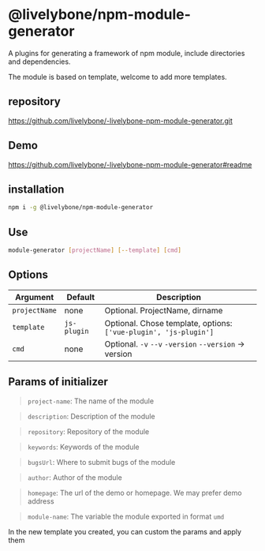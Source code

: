 # @livelybone/npm-module-generator
A plugins for generating a framework of npm module, include directories and dependencies.

The module is based on template, welcome to add more templates.

## repository
https://github.com/livelybone/-livelybone-npm-module-generator.git

## Demo
https://github.com/livelybone/-livelybone-npm-module-generator#readme

## installation
```bash
npm i -g @livelybone/npm-module-generator
```

## Use
```bash
module-generator [projectName] [--template] [cmd]
```

## Options
|Argument|Default|Description|
|--------|-------|-----------|
|`projectName`|none|Optional. ProjectName, dirname|
|`template`|`js-plugin`|Optional. Chose template, options: `['vue-plugin', 'js-plugin']`|
|`cmd`|none|Optional. `-v` `--v` `-version` `--version` -> version |

## Params of initializer

> `project-name`: The name of the module 

> `description`: Description of the module 

> `repository`: Repository of the module 

> `keywords`: Keywords of the module 

> `bugsUrl`: Where to submit bugs of the module 

> `author`: Author of the module

> `homepage`: The url of the demo or homepage. We may prefer demo address 

> `module-name`: The variable the module exported in format `umd`

In the new template you created, you can custom the params and apply them